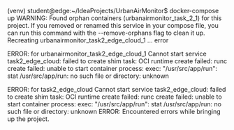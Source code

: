 (venv) student@edge:~/IdeaProjects/UrbanAirMonitor$ docker-compose up
WARNING: Found orphan containers (urbanairmonitor_task_2_1) for this project. If you removed or renamed this service in your compose file, you can run this command with the --remove-orphans flag to clean it up.
Recreating urbanairmonitor_task2_edge_cloud_1 ... error

ERROR: for urbanairmonitor_task2_edge_cloud_1  Cannot start service task2_edge_cloud: failed to create shim task: OCI runtime create failed: runc create failed: unable to start container process: exec: "/usr/src/app/run": stat /usr/src/app/run: no such file or directory: unknown

ERROR: for task2_edge_cloud  Cannot start service task2_edge_cloud: failed to create shim task: OCI runtime create failed: runc create failed: unable to start container process: exec: "/usr/src/app/run": stat /usr/src/app/run: no such file or directory: unknown
ERROR: Encountered errors while bringing up the project.
